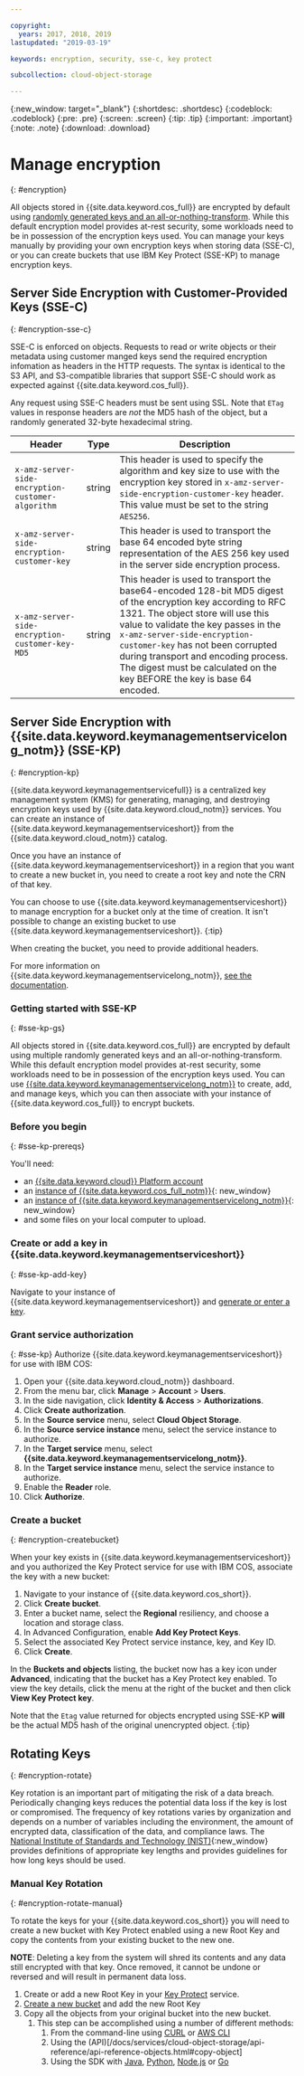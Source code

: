 ```yaml
---

copyright:
  years: 2017, 2018, 2019
lastupdated: "2019-03-19"

keywords: encryption, security, sse-c, key protect

subcollection: cloud-object-storage

---
```

{:new_window: target="_blank"}
{:shortdesc: .shortdesc}
{:codeblock: .codeblock}
{:pre: .pre}
{:screen: .screen}
{:tip: .tip}
{:important: .important}
{:note: .note}
{:download: .download} 

# Manage encryption
{: #encryption}

All objects stored in {{site.data.keyword.cos_full}} are encrypted by default using [randomly generated keys and an all-or-nothing-transform](/docs/services/cloud-object-storage/info?topic=cloud-object-storage-security). While this default encryption model provides at-rest security, some workloads need to be in possession of the encryption keys used. You can manage your keys manually by providing your own encryption keys when storing data (SSE-C), or you can create buckets that use IBM Key Protect (SSE-KP) to manage encryption keys.

## Server Side Encryption with Customer-Provided Keys (SSE-C)
{: #encryption-sse-c}

SSE-C is enforced on objects. Requests to read or write objects or their metadata using customer manged keys send the required encryption infomation as headers in the HTTP requests. The syntax is identical to the S3 API, and S3-compatible libraries that support SSE-C should work as expected against {{site.data.keyword.cos_full}}.

Any request using SSE-C headers must be sent using SSL. Note that `ETag` values in response headers are *not* the MD5 hash of the object, but a randomly generated 32-byte hexadecimal string.

Header | Type | Description
--- | ---- | ------------
`x-amz-server-side-encryption-customer-algorithm` | string | This header is used to specify the algorithm and key size to use with the encryption key stored in `x-amz-server-side-encryption-customer-key` header. This value must be set to the string `AES256`.
`x-amz-server-side-encryption-customer-key` | string | This header is used to transport the base 64 encoded byte string representation of the AES 256 key used in the server side encryption process.
`x-amz-server-side-encryption-customer-key-MD5` | string | This header is used to transport the base64-encoded 128-bit MD5 digest of the encryption key according to RFC 1321. The object store will use this value to validate the key passes in the `x-amz-server-side-encryption-customer-key` has not been corrupted during transport and encoding process. The digest must be calculated on the key BEFORE the key is base 64 encoded.


## Server Side Encryption with {{site.data.keyword.keymanagementservicelong_notm}} (SSE-KP)
{: #encryption-kp}

{{site.data.keyword.keymanagementservicefull}} is a centralized key management system (KMS) for generating, managing, and destroying encryption keys used by {{site.data.keyword.cloud_notm}} services. You can create an instance of {{site.data.keyword.keymanagementserviceshort}} from the {{site.data.keyword.cloud_notm}} catalog.

Once you have an instance of {{site.data.keyword.keymanagementserviceshort}} in a region that you want to create a new bucket in, you need to create a root key and note the CRN of that key.

You can choose to use {{site.data.keyword.keymanagementserviceshort}} to manage encryption for a bucket only at the time of creation. It isn't possible to change an existing bucket to use {{site.data.keyword.keymanagementserviceshort}}.
{:tip}

When creating the bucket, you need to provide additional headers.

For more information on {{site.data.keyword.keymanagementservicelong_notm}}, [see the documentation](/docs/services/key-protect?topic=key-protect-getting-started-tutorial#getting-started-with-key-protect).

### Getting started with SSE-KP
{: #sse-kp-gs}

All objects stored in {{site.data.keyword.cos_full}} are encrypted by default using multiple randomly generated keys and an all-or-nothing-transform. While this default encryption model provides at-rest security, some workloads need to be in possession of the encryption keys used. You can use [{{site.data.keyword.keymanagementservicelong_notm}}](/docs/services/key-protect?topic=key-protect-about) to create, add, and manage keys, which you can then associate with your instance of {{site.data.keyword.cos_full}} to encrypt buckets.

### Before you begin
{: #sse-kp-prereqs}

You'll need:
  * an [{{site.data.keyword.cloud}} Platform account](http://cloud.ibm.com)
  * an [instance of {{site.data.keyword.cos_full_notm}}](http://cloud.ibm.com/catalog/services/cloud-object-storage){: new_window}
  * an [instance of {{site.data.keyword.keymanagementservicelong_notm}}](http://cloud.ibm.com/catalog/services/key-protect){: new_window}
  * and some files on your local computer to upload.

### Create or add a key in {{site.data.keyword.keymanagementserviceshort}}
{: #sse-kp-add-key}

Navigate to your instance of {{site.data.keyword.keymanagementserviceshort}} and [generate or enter a key](/docs/services/key-protect/index.html#getting-started-with-key-protect).

### Grant service authorization
{: #sse-kp}
Authorize {{site.data.keyword.keymanagementserviceshort}} for use with IBM COS:

1. Open your {{site.data.keyword.cloud_notm}} dashboard.
2. From the menu bar, click **Manage** &gt; **Account** &gt; **Users**.
3. In the side navigation, click **Identity & Access** &gt; **Authorizations**.
4. Click **Create authorization**.
5. In the **Source service** menu, select **Cloud Object Storage**.
6. In the **Source service instance** menu, select the service instance to authorize.
7. In the **Target service** menu, select **{{site.data.keyword.keymanagementservicelong_notm}}**.
8. In the **Target service instance** menu, select the service instance to authorize.
9. Enable the **Reader** role.
10. Click **Authorize**.

### Create a bucket
{: #encryption-createbucket}

When your key exists in {{site.data.keyword.keymanagementserviceshort}} and you authorized the Key Protect service for use with IBM COS, associate the key with a new bucket:

1. Navigate to your instance of {{site.data.keyword.cos_short}}.
2. Click **Create bucket**.
3. Enter a bucket name, select the **Regional** resiliency, and choose a location and storage class.
4. In Advanced Configuration, enable **Add Key Protect Keys**.
5. Select the associated Key Protect service instance, key, and Key ID.
6. Click **Create**.

In the **Buckets and objects** listing, the bucket now has a key icon under **Advanced**, indicating that the bucket has a Key Protect key enabled. To view the key details, click the menu at the right of the bucket and then click **View Key Protect key**.

Note that the `Etag` value returned for objects encrypted using SSE-KP **will** be the actual MD5 hash of the original unencrypted object.
{:tip}


## Rotating Keys
{: #encryption-rotate}

Key rotation is an important part of mitigating the risk of a data breach.  Periodically changing keys reduces the potential data loss if the key is lost or compromised. The frequency of key rotations varies by organization and depends on a number of variables including the environment, the amount of encrypted data, classification of the data, and compliance laws. The [National Institute of Standards and Technology (NIST)](https://www.nist.gov/topics/cryptography){:new_window} provides definitions of appropriate key lengths and provides guidelines for how long keys should be used.

### Manual Key Rotation
{: #encryption-rotate-manual}

To rotate the keys for your {{site.data.keyword.cos_short}} you will need to create a new bucket with Key Protect enabled using a new Root Key and copy the contents from your existing bucket to the new one.

**NOTE**: Deleting a key from the system will shred its contents and any data still encrypted with that key. Once removed, it cannot be undone or reversed and will result in permanent data loss.

1. Create or add a new Root Key in your [Key Protect](/docs/services/key-protect?topic=key-protect-getting-started-tutorial) service.
2. [Create a new bucket](#encryption-createbucket) and add the new Root Key
3. Copy all the objects from your original bucket into the new bucket.
    1. This step can be accomplished using a number of different methods:
        1. From the command-line using [CURL](/docs/services/cloud-object-storage/cli?topic=cloud-object-storage-curl) or [AWS CLI](/docs/services/cloud-object-storage/cli?topic=cloud-object-storage-aws-cli)
        2. Using the (API)[/docs/services/cloud-object-storage/api-reference/api-reference-objects.html#copy-object]
        3. Using the SDK with [Java](/docs/services/cloud-object-storage/libraries?topic=cloud-object-storage-java), [Python](/docs/services/cloud-object-storage/libraries?topic=cloud-object-storage-python), [Node.js](/docs/services/cloud-object-storage/libraries?topic=cloud-object-storage-node) or [Go](/docs/services/cloud-object-storage/libraries?topic=cloud-object-storage-go)